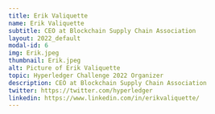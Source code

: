 ```yaml
---
title: Erik Valiquette
name: Erik Valiquette
subtitle: CEO at Blockchain Supply Chain Association
layout: 2022_default
modal-id: 6
img: Erik.jpeg
thumbnail: Erik.jpeg
alt: Picture of Erik Valiquette
topic: Hyperledger Challenge 2022 Organizer
description: CEO at Blockchain Supply Chain Association
twitter: https://twitter.com/hyperledger
linkedin: https://www.linkedin.com/in/erikvaliquette/
---
```

